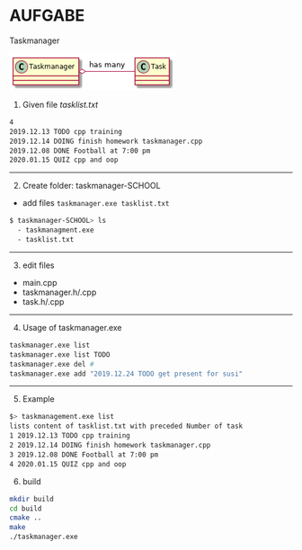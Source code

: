 # AUFGABE

Taskmanager

![Klassendiagramm](img/taskmanager.png)

<section>

1. Given file *tasklist.txt*

``` bash
4
2019.12.13 TODO cpp training
2019.12.14 DOING finish homework taskmanager.cpp
2019.12.08 DONE Football at 7:00 pm
2020.01.15 QUIZ cpp and oop
```

---

2. Create folder: taskmanager-SCHOOL

- add files `taskmanager.exe tasklist.txt`

``` bash
$ taskmanager-SCHOOL> ls
  - taskmanagment.exe
  - tasklist.txt
```

---

3. edit files

  - main.cpp
  - taskmanager.h/.cpp
  - task.h/.cpp

---

4. Usage of taskmanager.exe

``` bash
taskmanager.exe list
taskmanager.exe list TODO
taskmanager.exe del #
taskmanager.exe add "2019.12.24 TODO get present for susi"
```
---

5. Example

``` bash
$> taskmanagement.exe list
lists content of tasklist.txt with preceded Number of task
1 2019.12.13 TODO cpp training
2 2019.12.14 DOING finish homework taskmanager.cpp
3 2019.12.08 DONE Football at 7:00 pm
4 2020.01.15 QUIZ cpp and oop
```

6. build

``` bash
mkdir build
cd build
cmake ..
make
./taskmanager.exe
```

